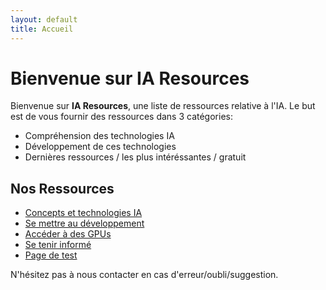 ```yaml
---
layout: default
title: Accueil
---
```


# Bienvenue sur IA Resources

Bienvenue sur **IA Resources**, une liste de ressources relative à l'IA. Le but est de vous fournir des ressources dans 3 catégories:
- Compréhension des technologies IA
- Développement de ces technologies
- Dernières ressources / les plus intéréssantes / gratuit


## Nos Ressources

- [Concepts et technologies IA](/pages/concepts.md)
- [Se mettre au développement](/pages/dev.md)
- [Accéder à des GPUs](/pages/gpu.md)
- [Se tenir informé](/pages/actualite.md)
- [Page de test](/pages/test.md)

N'hésitez pas à nous contacter en cas d'erreur/oubli/suggestion.